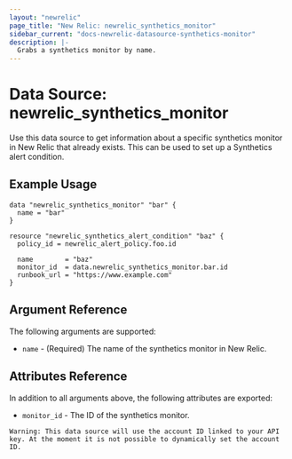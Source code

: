 ```yaml
---
layout: "newrelic"
page_title: "New Relic: newrelic_synthetics_monitor"
sidebar_current: "docs-newrelic-datasource-synthetics-monitor"
description: |-
  Grabs a synthetics monitor by name.
---
```


# Data Source: newrelic\_synthetics\_monitor

Use this data source to get information about a specific synthetics monitor in New Relic that already exists. This can be used to set up a Synthetics alert condition.

## Example Usage

```hcl
data "newrelic_synthetics_monitor" "bar" {
  name = "bar"
}

resource "newrelic_synthetics_alert_condition" "baz" {
  policy_id = newrelic_alert_policy.foo.id

  name        = "baz"
  monitor_id  = data.newrelic_synthetics_monitor.bar.id
  runbook_url = "https://www.example.com"
}
```

## Argument Reference

The following arguments are supported:

* `name` - (Required) The name of the synthetics monitor in New Relic.

## Attributes Reference

In addition to all arguments above, the following attributes are exported:

* `monitor_id` - The ID of the synthetics monitor.

```
Warning: This data source will use the account ID linked to your API key. At the moment it is not possible to dynamically set the account ID.
```
